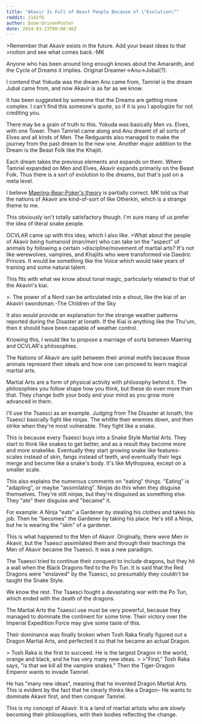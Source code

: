 ```yaml
---
title: "Akavir Is Full of Beast People Because of \"Evolution\""
reddit: 2142f6
author: Doom-DrivenPoster
date: 2014-03-23T00:08:46Z
---
```


&gt;Remember that Akavir exists in the future. Add your beast ideas to that &gt;notion and see what comes back.-MK

Anyone who has been around long enough knows about the Amaranth, and the Cycle of Dreams it implies. Original Dreamer-&gt;Anu-&gt;Jubal(?). 

I contend that Yokuda was the dream Anu came from, Tamriel is the dream Jubal came from, and now Akavir is as far as we know.

It has been suggested by someone that the Dreams are getting more complex. I can't find this someone's quote, so if it is you I apologize for not crediting you.

There may be a grain of truth to this. Yokuda was basically Men vs. Elves, with one Tower. Then Tamriel came along and Anu dreamt of all sorts of Elves and all kinds of Men. The Redguards also managed to make the journey from the past dream to the new one. Another major addition to the Dream is the Beast Folk like the Khajiit.

Each dream takes the previous elements and expands on them. Where Tamriel expanded on Men and Elves, Akavir expands primarily on the Beast Folk. Thus there is a sort of evolution to the dreams, but that's just on a meta level. 

I believe [Maering-Bear-Poker's theory](http://www.reddit.com/r/teslore/comments/20n0ab/the_nations_of_akavir_a_thought/) is partially correct. MK told us that the nations of Akavir are kind-of-sort of like Otherkin, which is a strange theme to me. 

This obviously isn't totally satisfactory though. I'm sure many of us prefer the idea of literal snake people. 

OCVLAR came up with this idea, which I also like.
&gt;What about the people of Akavir being humanoid (man/mer) who can take on the "aspect" of animals by following a certain &gt;discipline/movement of martial arts? It's not like werewolves, vampires, and Khajiits who were transformed via Daedric Princes. It would be something like the Voice which would take years of training and some natural talent.

This fits with what we know about tonal magic, particularly related to that of the Akaviri's kiai.

&gt;. The power of a Nord can be articulated into a shout, like the kiai of an Akaviri swordsman.-The Children of the Sky 

It also would provide an explanation for the strange weather patterns reported during the Disaster at Ionath. If the Kiai is anything like the Thu'um, then it should have been capable of weather control.

Knowing this, I would like to propose a marriage of sorts between Maering and OCVLAR's philosophies.

The Nations of Akavir are split between their animal motifs because those animals represent their ideals and how one can proceed to learn magical martial arts. 

Martial Arts are a form of physical activity with philosophy behind it. The philosophies you follow shape how you think, but these do even more than that. They change both your body and your mind as you grow more advanced in them.

I'll use the Tsaesci as an example. Judging from The Disaster at Ionath, the Tsaesci basically fight like ninjas. The whittle their enemies down, and then strike when they're most vulnerable. They fight like a snake.

This is because every Tsaesci buys into a Snake Style Martial Arts. They start to think like snakes to get better, and as a result they become more and more snakelike. Eventually they start growing snake like features- scales instead of skin, fangs instead of teeth, and eventually their legs merge and become like a snake's body. It's like Mythopoea, except on a smaller scale.

This also explains the numerous comments on "eating" things. "Eating" is "adapting", or maybe "assimilating". Ninjas do this when they disguise themselves. They're still ninjas, but they're disguised as something else. They "ate" their disguise and "became" it.

For example: A Ninja "eats" a Gardener by stealing his clothes and takes his job. Then he "becomes" the Gardener by taking his place. He's still a Ninja, but he is wearing the "skin" of a gardener. 

This is what happened to the Men of Akavir. Originally, there *were* Men in Akavir, but the Tsaesci assimilated them and through their teachings the Men of Akavir became the Tsaesci. It was a new paradigm. 

The Tsaesci tried to continue their conquest to include dragons, but they hit a wall when the Black Dragons fled to the Po Tun. It is said that the Red Dragons were "enslaved" by the Tsaesci, so presumably they couldn't be taught the Snake Style.

We know the rest. The Tsaesci fought a devastating war with the Po Tun, which ended with the death of the dragons. 

The Martial Arts the Tsaesci use must be very powerful, because they managed to dominate the continent for some time. Their victory over the Imperial Expedition Force may give some taste of this. 

Their dominance was finally broken when Tosh Raka finally figured out a  Dragon Martial Arts, and perfected it so that he became an actual Dragon. 

&gt; Tosh Raka is the first to succeed. He is the largest Dragon in the world, orange and black, and he has very many new ideas.
&gt;
&gt;"First," Tosh Raka says, "is that we kill all the vampire snakes." Then the Tiger-Dragon Emperor wants to invade Tamriel.

He has "many new ideas", meaning that he invented Dragon Martial Arts. This is evident by the fact that he clearly thinks like a Dragon- He wants to dominate Akavir first, and then conquer Tamriel.

This is my concept of Akavir. It is a land of martial artists who are slowly becoming their philosophies, with their bodies reflecting the change. 
